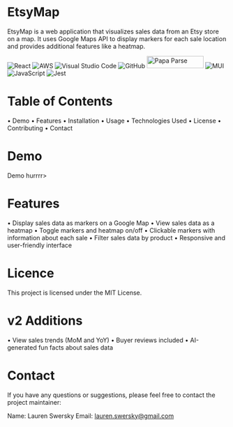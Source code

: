 # EtsyMap

EtsyMap is a web application that visualizes sales data from an Etsy store on a map. It uses Google Maps API to display markers for each sale location and provides additional features like a heatmap.

![React](https://img.shields.io/badge/react-%2320232a.svg?style=for-the-badge&logo=react&logoColor=%2361DAFB) ![AWS](https://img.shields.io/badge/AWS-%23FF9900.svg?style=for-the-badge&logo=amazon-aws&logoColor=white) ![Visual Studio Code](https://img.shields.io/badge/Visual%20Studio%20Code-0078d7.svg?style=for-the-badge&logo=visual-studio-code&logoColor=white) ![GitHub](https://img.shields.io/badge/github-%23121011.svg?style=for-the-badge&logo=github&logoColor=white) <img src="https://blog.donazzon.com/wp-content/uploads/2020/06/image-12.png" alt="Papa Parse" style="height: 28px; width: 130px;"/> ![MUI](https://img.shields.io/badge/MUI-%230081CB.svg?style=for-the-badge&logo=mui&logoColor=white) ![JavaScript](https://img.shields.io/badge/javascript-%23323330.svg?style=for-the-badge&logo=javascript&logoColor=%23F7DF1E) ![Jest](https://img.shields.io/badge/-jest-%23C21325?style=for-the-badge&logo=jest&logoColor=white) 


# Table of Contents
• Demo
• Features
• Installation
• Usage
• Technologies Used
• License
• Contributing
• Contact

# Demo

Demo hurrrr>

# Features

• Display sales data as markers on a Google Map
• View sales data as a heatmap
• Toggle markers and heatmap on/off
• Clickable markers with information about each sale
• Filter sales data by product
• Responsive and user-friendly interface

# Licence

This project is licensed under the MIT License.

# v2 Additions

• View sales trends (MoM and YoY)
• Buyer reviews included
• AI-generated fun facts about sales data

# Contact

If you have any questions or suggestions, please feel free to contact the project maintainer:

Name: Lauren Swersky
Email: lauren.swersky@gmail.com

